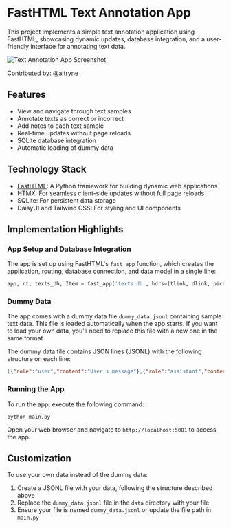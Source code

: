 # FastHTML Text Annotation App

This project implements a simple text annotation application using FastHTML, showcasing dynamic updates, database integration, and a user-friendly interface for annotating text data.

![Text Annotation App Screenshot](https://gist.github.com/user-attachments/assets/f28aff8c-3a55-439d-b605-d68c0b82c1b3)

Contributed by: [@altryne](https://x.com/altryne)

## Features

- View and navigate through text samples
- Annotate texts as correct or incorrect
- Add notes to each text sample
- Real-time updates without page reloads
- SQLite database integration
- Automatic loading of dummy data

## Technology Stack

- [FastHTML](https://github.com/AnswerDotAI/fasthtml): A Python framework for building dynamic web applications
- HTMX: For seamless client-side updates without full page reloads
- SQLite: For persistent data storage
- DaisyUI and Tailwind CSS: For styling and UI components

## Implementation Highlights

### App Setup and Database Integration

The app is set up using FastHTML's `fast_app` function, which creates the application, routing, database connection, and data model in a single line:

```python
app, rt, texts_db, Item = fast_app('texts.db', hdrs=(tlink, dlink, picolink, MarkdownJS(), HighlightJS()), live=True, id=int, messages=list, feedback=bool, notes=str, pk='id', render=render)
```

### Dummy Data

The app comes with a dummy data file `dummy_data.jsonl` containing sample text data. This file is loaded automatically when the app starts. If you want to load your own data, you'll need to replace this file with a new one in the same format.

The dummy data file contains JSON lines (JSONL) with the following structure on each line:

```json
[{"role":"user","content":"User's message"},{"role":"assistant","content":"Assistant's response"}]
```

### Running the App

To run the app, execute the following command:

```
python main.py
```

Open your web browser and navigate to `http://localhost:5001` to access the app.

## Customization

To use your own data instead of the dummy data:

1. Create a JSONL file with your data, following the structure described above
2. Replace the `dummy_data.jsonl` file in the `data` directory with your file
3. Ensure your file is named `dummy_data.jsonl` or update the file path in `main.py`

